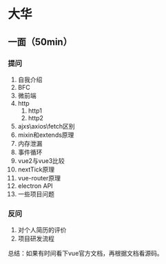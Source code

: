 # 大华
## 一面（50min）
### 提问
1. 自我介绍
2. BFC
3. 微前端
4. http
    1. http1
    2. http2
5. ajxs\axios\fetch区别
6. mixin和extends原理
7. 内存泄漏
8. 事件循环
9. vue2与vue3比较
10. nextTick原理
11. vue-router原理
12. electron API
13. 一些项目问题

### 反问
1. 对个人简历的评价
2. 项目研发流程


总结：如果有时间看下vue官方文档，再根据文档看源码。